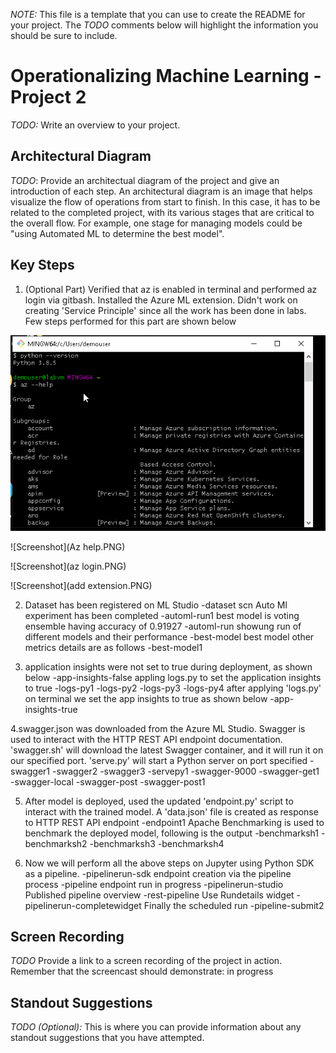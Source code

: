 *NOTE:* This file is a template that you can use to create the README for your project. The *TODO* comments below will highlight the information you should be sure to include.


# Operationalizing Machine Learning - Project 2

*TODO:* Write an overview to your project.

## Architectural Diagram
*TODO*: Provide an architectual diagram of the project and give an introduction of each step. An architectural diagram is an image that helps visualize the flow of operations from start to finish. In this case, it has to be related to the completed project, with its various stages that are critical to the overall flow. For example, one stage for managing models could be "using Automated ML to determine the best model". 


## Key Steps

1. (Optional Part) Verified that az is enabled in terminal and performed az login via gitbash. Installed the Azure ML extension. Didn't work on creating 'Service Principle' since all the work has been done in labs. Few steps  performed for this part are shown below

![Screenshot](https://github.com/SaadMuhammad/ML-Ops_project/blob/main/Snapshots/Az%20help.PNG)

![Screenshot](Az help.PNG)

![Screenshot](az login.PNG) 

![Screenshot](add extension.PNG) 

2. Dataset has been registered on ML Studio
-dataset scn
Auto Ml experiment has been completed
-automl-run1
best model is voting ensemble having accuracy of 0.91927
-automl-run
showung run of different models and their performance
-best-model
best model other metrics details are as follows
-best-model1

3. application insights were not set to true during deployment, as shown below
-app-insights-false
appling logs.py to set the application insights to true
-logs-py1
-logs-py2
-logs-py3
-logs-py4
after applying 'logs.py' on terminal we set the app insights to true as shown below
-app-insights-true

4.swagger.json was downloaded from the Azure ML Studio. Swagger is used to interact with the HTTP REST API endpoint documentation. 'swagger.sh' will download the latest Swagger container, and it will run it on our specified port. 'serve.py' will start a Python server on port specified
-swagger1
-swagger2
-swagger3
-servepy1
-swagger-9000
-swagger-get1
-swagger-local
-swagger-post
-swagger-post1

5. After model is deployed, used the updated 'endpoint.py' script to interact with the trained model. A 'data.json' file is created as response to HTTP REST API endpoint
-endpoint1
Apache Benchmarking is used to benchmark the deployed model, following is the output
-benchmarksh1
-benchmarksh2
-benchmarksh3
-benchmarksh4

6. Now we will perform all the above steps on Jupyter using Python SDK as a pipeline.
-pipelinerun-sdk
endpoint creation via the pipeline process
-pipeline endpoint
run in progress
-pipelinerun-studio
Published pipeline overview
-rest-pipeline
Use Rundetails widget
-pipelinerun-completewidget
Finally the scheduled run
-pipeline-submit2

## Screen Recording
*TODO* Provide a link to a screen recording of the project in action. Remember that the screencast should demonstrate:
in progress
## Standout Suggestions
*TODO (Optional):* This is where you can provide information about any standout suggestions that you have attempted.
